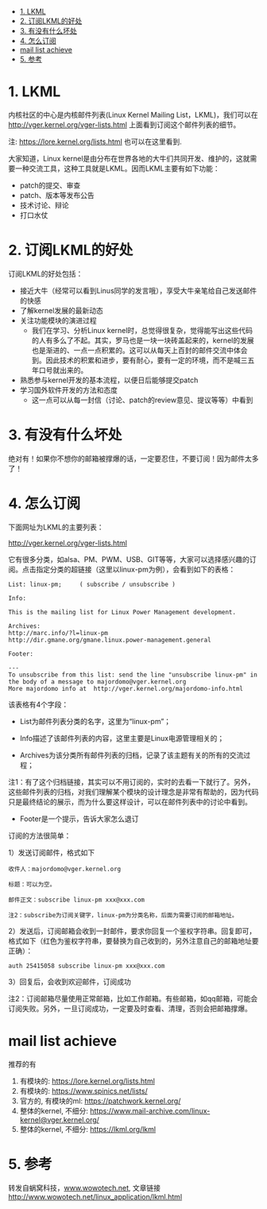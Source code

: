 
<!-- @import "[TOC]" {cmd="toc" depthFrom=1 depthTo=6 orderedList=false} -->

<!-- code_chunk_output -->

- [1. LKML](#1-lkml)
- [2. 订阅LKML的好处](#2-订阅lkml的好处)
- [3. 有没有什么坏处](#3-有没有什么坏处)
- [4. 怎么订阅](#4-怎么订阅)
- [mail list achieve](#mail-list-achieve)
- [5. 参考](#5-参考)

<!-- /code_chunk_output -->

# 1. LKML

内核社区的中心是内核邮件列表(Linux Kernel Mailing List，LKML)，我们可以在 http://vger.kernel.org/vger-lists.html 上面看到订阅这个邮件列表的细节。

注: https://lore.kernel.org/lists.html 也可以在这里看到.

大家知道，Linux kernel是由分布在世界各地的大牛们共同开发、维护的，这就需要一种交流工具，这种工具就是LKML。因而LKML主要有如下功能：

* patch的提交、审查
* patch、版本等发布公告
* 技术讨论、辩论
* 打口水仗

# 2. 订阅LKML的好处

订阅LKML的好处包括：

* 接近大牛（经常可以看到Linus同学的发言哦），享受大牛亲笔给自己发送邮件的快感
* 了解kernel发展的最新动态
* 关注功能模块的演进过程
    * 我们在学习、分析Linux kernel时，总觉得很复杂，觉得能写出这些代码的人有多么了不起。其实，罗马也是一块一块砖盖起来的，kernel的发展也是渐进的、一点一点积累的。这可以从每天上百封的邮件交流中体会到。因此技术的积累和进步，要有耐心，要有一定的环境，而不是喊三五年口号就出来的。
* 熟悉参与kernel开发的基本流程，以便日后能够提交patch
* 学习国外软件开发的方法和态度
    * 这一点可以从每一封信（讨论、patch的review意见、提议等等）中看到

# 3. 有没有什么坏处

绝对有！如果你不想你的邮箱被撑爆的话，一定要忍住，不要订阅！因为邮件太多了！

# 4. 怎么订阅

下面网址为LKML的主要列表：

http://vger.kernel.org/vger-lists.html

它有很多分类，如alsa、PM、PWM、USB、GIT等等，大家可以选择感兴趣的订阅。点击指定分类的超链接（这里以linux-pm为例），会看到如下的表格：

```
List: linux-pm;     ( subscribe / unsubscribe )

Info:

This is the mailing list for Linux Power Management development.

Archives:
http://marc.info/?l=linux-pm
http://dir.gmane.org/gmane.linux.power-management.general

Footer:

---
To unsubscribe from this list: send the line "unsubscribe linux-pm" in
the body of a message to majordomo@vger.kernel.org
More majordomo info at  http://vger.kernel.org/majordomo-info.html
```

该表格有4个字段：

* List为邮件列表分类的名字，这里为“linux-pm”；

* Info描述了该邮件列表的内容，这里主要是Linux电源管理相关的；

* Archives为该分类所有邮件列表的归档，记录了该主题有关的所有的交流过程；

注1：有了这个归档链接，其实可以不用订阅的，实时的去看一下就行了。另外，这些邮件列表的归档，对我们理解某个模块的设计理念是非常有帮助的，因为代码只是最终结论的展示，而为什么要这样设计，可以在邮件列表中的讨论中看到。

* Footer是一个提示，告诉大家怎么退订

订阅的方法很简单：

1）发送订阅邮件，格式如下

```
收件人：majordomo@vger.kernel.org

标题：可以为空。

邮件正文：subscribe linux-pm xxx@xxx.com

注2：subscribe为订阅关键字，linux-pm为分类名称，后面为需要订阅的邮箱地址。
```

2）发送后，订阅邮箱会收到一封邮件，要求你回复一个鉴权字符串。回复即可，格式如下（红色为鉴权字符串，要替换为自己收到的，另外注意自己的邮箱地址要正确）：

```
auth 25415058 subscribe linux-pm xxx@xxx.com
```

3）回复后，会收到欢迎邮件，订阅成功

注2：订阅邮箱尽量使用正常邮箱，比如工作邮箱。有些邮箱，如qq邮箱，可能会订阅失败。另外，一旦订阅成功，一定要及时查看、清理，否则会把邮箱撑爆。


# mail list achieve

推荐的有

1. 有模块的: https://lore.kernel.org/lists.html
2. 有模块的: https://www.spinics.net/lists/
3. 官方的, 有模块的ml: https://patchwork.kernel.org/
4. 整体的kernel, 不细分: https://www.mail-archive.com/linux-kernel@vger.kernel.org/
5. 整体的kernel, 不细分: https://lkml.org/lkml

# 5. 参考

转发自蜗窝科技，www.wowotech.net, 文章链接 http://www.wowotech.net/linux_application/lkml.html

